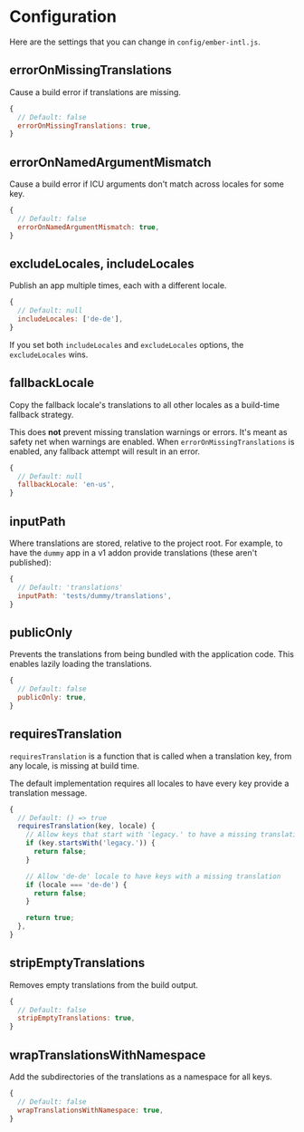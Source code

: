 # Configuration

Here are the settings that you can change in `config/ember-intl.js`.


## errorOnMissingTranslations

Cause a build error if translations are missing.

```js
{
  // Default: false
  errorOnMissingTranslations: true,
}
```


## errorOnNamedArgumentMismatch

Cause a build error if ICU arguments don't match across locales for some key.

```js
{
  // Default: false
  errorOnNamedArgumentMismatch: true,
}
```


## excludeLocales, includeLocales

Publish an app multiple times, each with a different locale.

```js
{
  // Default: null
  includeLocales: ['de-de'],
}
```

If you set both `includeLocales` and `excludeLocales` options, the `excludeLocales` wins.


## fallbackLocale

Copy the fallback locale's translations to all other locales as a build-time fallback strategy.

This does **not** prevent missing translation warnings or errors. It's meant as safety net when warnings are enabled. When `errorOnMissingTranslations` is enabled, any fallback attempt will result in an error.

```js
{
  // Default: null
  fallbackLocale: 'en-us',
}
```


## inputPath

Where translations are stored, relative to the project root. For example, to have the `dummy` app in a v1 addon provide translations (these aren't published):

```js
{
  // Default: 'translations'
  inputPath: 'tests/dummy/translations',
}
```


## publicOnly

Prevents the translations from being bundled with the application code. This enables lazily loading the translations.

```js
{
  // Default: false
  publicOnly: true,
}
```


## requiresTranslation

`requiresTranslation` is a function that is called when a translation key, from any locale, is missing at build time.

The default implementation requires all locales to have every key provide a translation message.

```js
{
  // Default: () => true
  requiresTranslation(key, locale) {
    // Allow keys that start with 'legacy.' to have a missing translation
    if (key.startsWith('legacy.')) {
      return false;
    }

    // Allow 'de-de' locale to have keys with a missing translation
    if (locale === 'de-de') {
      return false;
    }

    return true;
  },
}
```


## stripEmptyTranslations

Removes empty translations from the build output.

```js
{
  // Default: false
  stripEmptyTranslations: true,
}
```


## wrapTranslationsWithNamespace

Add the subdirectories of the translations as a namespace for all keys.

```js
{
  // Default: false
  wrapTranslationsWithNamespace: true,
}
```
